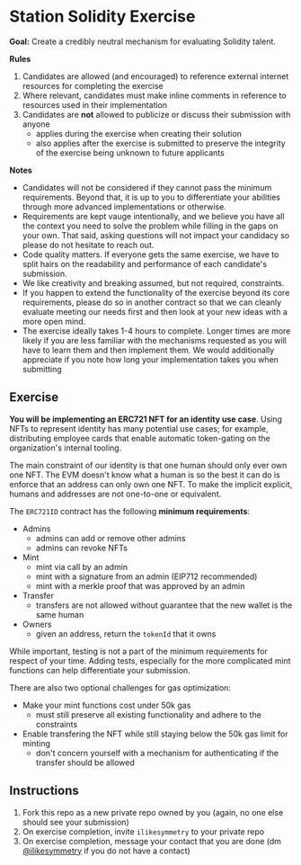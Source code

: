 # Station Solidity Exercise

**Goal:** Create a credibly neutral mechanism for evaluating Solidity talent.

**Rules**

1. Candidates are allowed (and encouraged) to reference external internet resources for completing the exercise
2. Where relevant, candidates must make inline comments in reference to resources used in their implementation
3. Candidates are **not** allowed to publicize or discuss their submission with anyone
   - applies during the exercise when creating their solution
   - also applies after the exercise is submitted to preserve the integrity of the exercise being unknown to future applicants

**Notes**

- Candidates will not be considered if they cannot pass the minimum requirements. Beyond that, it is up to you to differentiate your abilities through more advanced implementations or otherwise.
- Requirements are kept vauge intentionally, and we believe you have all the context you need to solve the problem while filling in the gaps on your own. That said, asking questions will not impact your candidacy so please do not hesitate to reach out.
- Code quality matters. If everyone gets the same exercise, we have to split hairs on the readability and performance of each candidate's submission.
- We like creativity and breaking assumed, but not required, constraints.
- If you happen to extend the functionality of the exercise beyond its core requirements, please do so in another contract so that we can cleanly evaluate meeting our needs first and then look at your new ideas with a more open mind.
- The exercise ideally takes 1-4 hours to complete. Longer times are more likely if you are less familiar with the mechanisms requested as you will have to learn them and then implement them. We would additionally appreciate if you note how long your implementation takes you when submitting

## Exercise

**You will be implementing an ERC721 NFT for an identity use case**. Using NFTs to represent identity has many potential use cases; for example, distributing employee cards that enable automatic token-gating on the organization's internal tooling.

The main constraint of our identity is that one human should only ever own one NFT. The EVM doesn't know what a human is so the best it can do is enforce that an address can only own one NFT. To make the implicit explicit, humans and addresses are not one-to-one or equivalent.

The `ERC721ID` contract has the following **minimum requirements**:

- Admins
  - admins can add or remove other admins
  - admins can revoke NFTs
- Mint
  - mint via call by an admin
  - mint with a signature from an admin (EIP712 recommended)
  - mint with a merkle proof that was approved by an admin
- Transfer
  - transfers are not allowed without guarantee that the new wallet is the same human
- Owners
  - given an address, return the `tokenId` that it owns

While important, testing is not a part of the minimum requirements for respect of your time. Adding tests, especially for the more complicated mint functions can help differentiate your submission.

There are also two optional challenges for gas optimization:

- Make your mint functions cost under 50k gas
  - must still preserve all existing functionality and adhere to the constraints
- Enable transfering the NFT while still staying below the 50k gas limit for minting
  - don't concern yourself with a mechanism for authenticating if the transfer should be allowed

## Instructions

1. Fork this repo as a new private repo owned by you (again, no one else should see your submission)
2. On exercise completion, invite `ilikesymmetry` to your private repo
3. On exercise completion, message your contact that you are done (dm [@ilikesymmetry](https://twitter.com/ilikesymmetry) if you do not have a contact)

